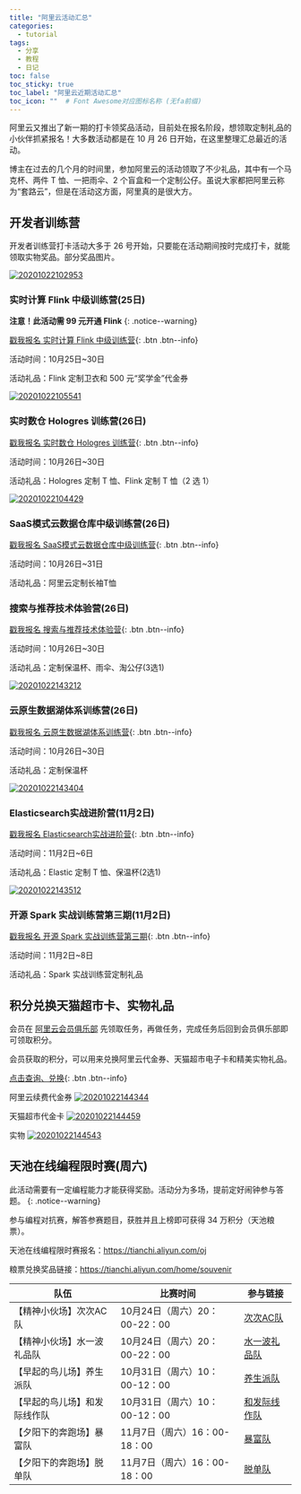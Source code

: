 ```yaml
---
title: "阿里云活动汇总"
categories:
  - tutorial
tags:
  - 分享
  - 教程
  - 日记
toc: false
toc_sticky: true
toc_label: "阿里云近期活动汇总"
toc_icon: ""  # Font Awesome对应图标名称 (无fa前缀)	
---
```


阿里云又推出了新一期的打卡领奖品活动，目前处在报名阶段，想领取定制礼品的小伙伴抓紧报名！大多数活动都是在 10 月 26 日开始，在这里整理汇总最近的活动。

博主在过去的几个月的时间里，参加阿里云的活动领取了不少礼品，其中有一个马克杯、两件 T 恤、一把雨伞、2 个盲盒和一个定制公仔。虽说大家都把阿里云称为“套路云”，但是在活动这方面，阿里真的是很大方。

## 开发者训练营

开发者训练营打卡活动大多于 26 号开始，只要能在活动期间按时完成打卡，就能领取实物奖品。部分奖品图片。

[![20201022102953](https://cdn.jsdelivr.net/gh/sunete/imghost/img20201022102953.png)](https://cdn.jsdelivr.net/gh/sunete/imghost/img20201022102953.png)

### 实时计算 Flink 中级训练营(25日)

**注意！此活动需 99 元开通 Flink**
{: .notice--warning}

[戳我报名 实时计算 Flink 中级训练营](https://developer.aliyun.com/learning/trainingcamp/sc/3){: .btn .btn--info}

活动时间：10月25日~30日

活动礼品：Flink 定制卫衣和 500 元“奖学金”代金券

[![20201022105541](https://cdn.jsdelivr.net/gh/sunete/imghost/img20201022105541.png)](https://cdn.jsdelivr.net/gh/sunete/imghost/img20201022105541.png)

### 实时数仓 Hologres 训练营(26日)
[戳我报名 实时数仓 Hologres 训练营](https://developer.aliyun.com/learning/trainingcamp/holo/2){: .btn .btn--info}

活动时间：10月26日~30日

活动礼品：Hologres 定制 T 恤、Flink 定制 T 恤（2 选 1）

[![20201022104429](https://cdn.jsdelivr.net/gh/sunete/imghost/img20201022104429.png)](https://cdn.jsdelivr.net/gh/sunete/imghost/img20201022104429.png)

### SaaS模式云数据仓库中级训练营(26日)

[戳我报名 SaaS模式云数据仓库中级训练营](https://developer.aliyun.com/learning/trainingcamp/saas/2){: .btn .btn--info}

活动时间：10月26日~31日

活动礼品：阿里云定制长袖T恤

### 搜索与推荐技术体验营(26日)

[戳我报名 搜索与推荐技术体验营](https://developer.aliyun.com/learning/trainingcamp/alrec/1){: .btn .btn--info}

活动时间：10月26日~30日

活动礼品：定制保温杯、雨伞、淘公仔(3选1)

[![20201022143212](https://cdn.jsdelivr.net/gh/sunete/imghost/img20201022143212.png)](https://cdn.jsdelivr.net/gh/sunete/imghost/img20201022143212.png)


### 云原生数据湖体系训练营(26日)
[戳我报名 云原生数据湖体系训练营](https://developer.aliyun.com/learning/trainingcamp/datalake/1){: .btn .btn--info}

活动时间：10月26日~30日

活动礼品：定制保温杯

[![20201022143404](https://cdn.jsdelivr.net/gh/sunete/imghost/img20201022143404.png)](https://cdn.jsdelivr.net/gh/sunete/imghost/img20201022143404.png)

### Elasticsearch实战进阶营(11月2日)
[戳我报名 Elasticsearch实战进阶营](https://developer.aliyun.com/learning/trainingcamp/es/2){: .btn .btn--info}

活动时间：11月2日~6日

活动礼品：Elastic 定制 T 恤、保温杯(2选1) 

[![20201022143512](https://cdn.jsdelivr.net/gh/sunete/imghost/img20201022143512.png)](https://cdn.jsdelivr.net/gh/sunete/imghost/img20201022143512.png)


### 开源 Spark 实战训练营第三期(11月2日)

[戳我报名 开源 Spark 实战训练营第三期](https://developer.aliyun.com/learning/trainingcamp/spark/3){: .btn .btn--info}

活动时间：11月2日~8日

活动礼品：Spark 实战训练营定制礼品

## 积分兑换天猫超市卡、实物礼品

会员在 [阿里云会员俱乐部](http://club.aliyun.com/?spm=a2c4g.11186623.2.10.33c312cahMl8bR) 先领取任务，再做任务，完成任务后回到会员俱乐部即可领取积分。

会员获取的积分，可以用来兑换阿里云代金券、天猫超市电子卡和精美实物礼品。

[点击查询、兑换](https://club.aliyun.com/?spm=a2c4g.11186623.2.11.43957d34DGh4lV#/usePoints){: .btn .btn--info}

阿里云续费代金券
[![20201022144344](https://cdn.jsdelivr.net/gh/sunete/imghost/img20201022144344.png)](https://cdn.jsdelivr.net/gh/sunete/imghost/img20201022144344.png)

天猫超市代金卡
[![20201022144459](https://cdn.jsdelivr.net/gh/sunete/imghost/img20201022144459.png)](https://cdn.jsdelivr.net/gh/sunete/imghost/img20201022144459.png)

实物
[![20201022144543](https://cdn.jsdelivr.net/gh/sunete/imghost/img20201022144543.png)](https://cdn.jsdelivr.net/gh/sunete/imghost/img20201022144543.png)

## 天池在线编程限时赛(周六)

此活动需要有一定编程能力才能获得奖励。活动分为多场，提前定好闹钟参与答题。
{: .notice--warning}

参与编程对抗赛，解答参赛题目，获胜并且上榜即可获得 34 万积分（天池粮票）。

天池在线编程限时赛报名：<https://tianchi.aliyun.com/oj>

粮票兑换奖品链接：<https://tianchi.aliyun.com/home/souvenir>

| 队伍                       | 比赛时间                  | 参与链接 |
| ---------------------------- | ----------------------------- | ------------ |
| 【精神小伙场】次次AC队 | 10月24日（周六）20：00-22：00 | [次次AC队][1] |
| 【精神小伙场】水一波礼品队 | 10月24日（周六）20：00-22：00 | [水一波礼品队][2]         |
| 【早起的鸟儿场】养生派队 | 10月31日（周六）10：00-12：00 |  [养生派队][3]            |
| 【早起的鸟儿场】和发际线作队 | 10月31日（周六）10：00-12：00 |     [和发际线作队][4]         |
| 【夕阳下的奔跑场】暴富队 | 11月7日（周六）16：00-18：00 |       [暴富队][5]       |
| 【夕阳下的奔跑场】脱单队 | 11月7日（周六）16：00-18：00 |       [脱单队][6]       |

[1]: https://tianchi.aliyun.com/oj/140269389066823835
[2]: https://tianchi.aliyun.com/oj/141733967030952298
[3]: https://tianchi.aliyun.com/oj/141744976105873771
[4]: https://tianchi.aliyun.com/oj/141742855745988779
[5]: https://tianchi.aliyun.com/oj/141758389886413149
[6]: https://tianchi.aliyun.com/oj/141754208384739500
